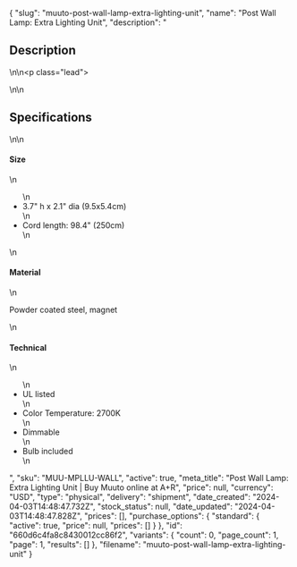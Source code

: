 {
  "slug": "muuto-post-wall-lamp-extra-lighting-unit",
  "name": "Post Wall Lamp: Extra Lighting Unit",
  "description": "<h2>Description</h2>\n<!-- split -->\n<p class=\"lead\"> </p>\n<!-- split -->\n<h2>Specifications</h2>\n<!-- split -->\n<h4>Size</h4>\n<ul>\n<li>3.7\" h x 2.1\" dia (9.5x5.4cm)</li>\n<li>Cord length: 98.4\" (250cm)</li>\n</ul>\n<h4>Material</h4>\n<p>Powder coated steel, magnet</p>\n<h4>Technical</h4>\n<ul>\n<li>UL listed</li>\n<li>Color Temperature: 2700K</li>\n<li>Dimmable</li>\n<li>Bulb included</li>\n</ul>",
  "sku": "MUU-MPLLU-WALL",
  "active": true,
  "meta_title": "Post Wall Lamp: Extra Lighting Unit | Buy Muuto online at A+R",
  "price": null,
  "currency": "USD",
  "type": "physical",
  "delivery": "shipment",
  "date_created": "2024-04-03T14:48:47.732Z",
  "stock_status": null,
  "date_updated": "2024-04-03T14:48:47.828Z",
  "prices": [],
  "purchase_options": {
    "standard": {
      "active": true,
      "price": null,
      "prices": []
    }
  },
  "id": "660d6c4fa8c8430012cc86f2",
  "variants": {
    "count": 0,
    "page_count": 1,
    "page": 1,
    "results": []
  },
  "filename": "muuto-post-wall-lamp-extra-lighting-unit"
}